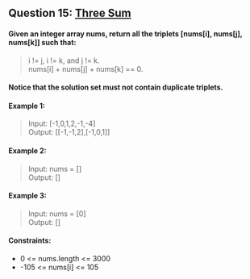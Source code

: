 ﻿## Question 15: [Three Sum](https://leetcode-cn.com/problems/3sum/)
#### Given an integer array nums, return all the triplets [nums[i], nums[j], nums[k]] such that:
> i != j, i != k, and j != k.  
> nums[i] + nums[j] + nums[k] == 0.
#### Notice that the solution set must not contain duplicate triplets.

#### Example 1:
> Input:  [-1,0,1,2,-1,-4]  
> Output: [[-1,-1,2],[-1,0,1]]

#### Example 2:  
> Input: nums = []  
> Output: []

#### Example 3:
> Input: nums = [0]  
> Output: []

#### Constraints:
* 0 <= nums.length <= 3000  
* -105 <= nums[i] <= 105